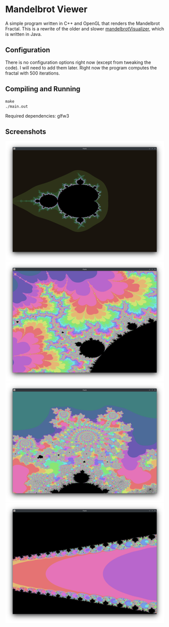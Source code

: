# Mandelbrot Viewer

A simple program written in C++ and OpenGL that renders the Mandelbrot Fractal. This is a rewrite of the older and slower [mandelbrotVisualizer](https://github.com/Vitaspiros/mandelbrotVisualizer), which is written in Java.

## Configuration
There is no configuration options right now (except from tweaking the code). 
I will need to add them later. 
Right now the program computes the fractal with 500 iterations.

## Compiling and Running
```
make
./main.out
```
Required dependencies: glfw3

## Screenshots
![Screenshot of program when it starts up](images/screenshot1.png)
![Screenshot of zoomed in Mandelbrot fractal](images/screenshot2.png)
![Screenshot of zoomed in Mandelbrot fractal](images/screenshot3.png)
![Screenshot of zoomed in Mandelbrot fractal](images/screenshot4.png)